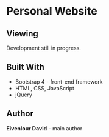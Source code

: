 # Personal Website

## Viewing
Development still in progress.

## Built With
* Bootstrap 4 - front-end framework
* HTML, CSS, JavaScript
* jQuery

## Author
**Eivenlour David** - main author

